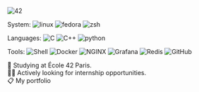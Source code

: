 ![42](https://img.shields.io/badge/-42-black?style=for-the-badge&logo=42&logoColor=white)

System: ![linux](https://img.shields.io/badge/Linux-FCC624?style=flat&logo=linux&logoColor=black)
![fedora](https://img.shields.io/badge/Fedora-51A2DA?style=flat&logo=fedora&logoColor=white)
![zsh](https://img.shields.io/badge/Zsh-F15A24?style=flat&logo=Zsh&logoColor=white)

Languages:
![C](https://img.shields.io/badge/C-00599C?style=flat&logo=c&logoColor=white)
![C++](https://img.shields.io/badge/C%2B%2B-00599C?style=flat&logo=c%2B%2B&logoColor=white)
![python](https://img.shields.io/badge/Python-FFD43B?style=flat&logo=python&logoColor=blue)

Tools:
![Shell](https://img.shields.io/badge/Shell_Script-121011?style=flat&logo=gnu-bash&logoColor=white)
![Docker](https://img.shields.io/badge/Docker-2CA5E0?style=flat&logo=docker&logoColor=white)
![NGINX](https://img.shields.io/badge/Nginx-009639?style=flat&logo=nginx&logoColor=white)
![Grafana](https://img.shields.io/badge/Grafana-F46800?style=flat&logo=grafana&logoColor=white)
![Redis](https://img.shields.io/badge/Redis-DC382D?style=flat&logo=redis&logoColor=white)
![GitHub](https://img.shields.io/badge/GitHub-181717?style=flat&logo=github&logoColor=white)


🌱 Studying at École 42 Paris.<br>
👨‍🎓 Actively looking for internship opportunities.<br>
📋 My portfolio


<!--
**BenjaminHThomas/BenjaminHThomas** is a ✨ _special_ ✨ repository because its `README.md` (this file) appears on your GitHub profile.

Here are some ideas to get you started:

- 🔭 I’m currently working on ...
- 🌱 I’m currently learning ...
- 👯 I’m looking to collaborate on ...
- 🤔 I’m looking for help with ...
- 💬 Ask me about ...
- 📫 How to reach me: ...
- 😄 Pronouns: ...
- ⚡ Fun fact: ...
-->

